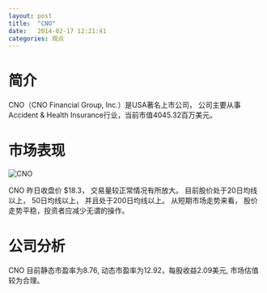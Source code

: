```yaml
---
layout: post
title:  "CNO"
date:   2014-02-17 12:21:41
categories: 观点
---
```


# 简介
CNO（CNO Financial Group, Inc.）是USA著名上市公司，
公司主要从事Accident & Health Insurance行业，当前市值4045.32百万美元。

# 市场表现

![CNO](http://finviz.com/chart.ashx?t=CNO&ty=c&ta=1&p=d&s=l)

CNO 昨日收盘价 $18.3，
交易量较正常情况有所放大。
目前股价处于20日均线以上，
50日均线以上，
并且处于200日均线以上。
从短期市场走势来看，
股价走势平稳，投资者应减少无谓的操作。

# 公司分析
CNO 目前静态市盈率为8.76, 动态市盈率为12.92，每股收益2.09美元,
市场估值较为合理。
